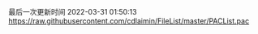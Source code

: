 最后一次更新时间 2022-03-31 01:50:13
https://raw.githubusercontent.com/cdlaimin/FileList/master/PACList.pac

